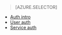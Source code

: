 > [AZURE.SELECTOR]
- [Auth intro](app-service-api-authentication.md)
- [User auth](app-service-api-dotnet-user-principal-auth.md)
- [Service auth](app-service-api-dotnet-service-principal-auth.md)


<!--HONumber=Apr16_HO1-->


